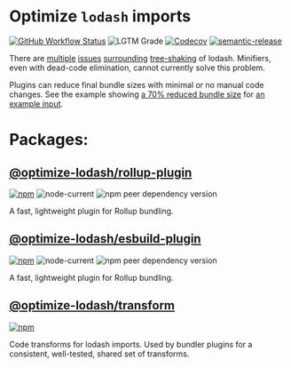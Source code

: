 # Optimize `lodash` imports
[![GitHub Workflow Status](https://img.shields.io/github/workflow/status/kyle-johnson/rollup-plugin-optimize-lodash-imports/CI)](https://github.com/kyle-johnson/rollup-plugin-optimize-lodash-imports/actions)
![LGTM Grade](https://img.shields.io/lgtm/grade/javascript/github/kyle-johnson/rollup-plugin-optimize-lodash-imports)
[![Codecov](https://img.shields.io/codecov/c/github/kyle-johnson/rollup-plugin-optimize-lodash-imports?label=coverage)](https://app.codecov.io/gh/kyle-johnson/rollup-plugin-optimize-lodash-imports/)
[![semantic-release](https://img.shields.io/badge/%20%20%F0%9F%93%A6%F0%9F%9A%80-semantic--release-e10079.svg)](https://github.com/semantic-release/semantic-release)

There are [multiple](https://github.com/webpack/webpack/issues/6925) [issues](https://github.com/lodash/lodash/issues/3839) [surrounding](https://github.com/rollup/rollup/issues/1403) [tree-shaking](https://github.com/rollup/rollup/issues/691) of lodash. Minifiers, even with dead-code elimination, cannot currently solve this problem.

Plugins can reduce final bundle sizes with minimal or no manual code changes. See the example showing [a 70% reduced bundle size](https://github.com/kyle-johnson/rollup-plugin-optimize-lodash-imports/blob/main/packages/rollup-plugin/tests/bundle-size.test.ts) for [an example input](https://github.com/kyle-johnson/rollup-plugin-optimize-lodash-imports/blob/main/packages/rollup-plugin/tests/fixtures/standard-and-fp.js).

# Packages:

## [@optimize-lodash/rollup-plugin](https://www.npmjs.com/package/@optimize-lodash/rollup-plugin)
[![npm](https://img.shields.io/npm/v/@optimize-lodash/rollup-plugin)](https://www.npmjs.com/package/@optimize-lodash/rollup-plugin)
![node-current](https://img.shields.io/node/v/@optimize-lodash/rollup-plugin)
![npm peer dependency version](https://img.shields.io/npm/dependency-version/@optimize-lodash/rollup-plugin/peer/rollup)

A fast, lightweight plugin for Rollup bundling.

## [@optimize-lodash/esbuild-plugin](https://www.npmjs.com/package/@optimize-lodash/esbuild-plugin)
[![npm](https://img.shields.io/npm/v/@optimize-lodash/esbuild-plugin)](https://www.npmjs.com/package/@optimize-lodash/esbuild-plugin)
![node-current](https://img.shields.io/node/v/@optimize-lodash/esbuild-plugin)
![npm peer dependency version](https://img.shields.io/npm/dependency-version/@optimize-lodash/esbuild-plugin/peer/esbuild)

A fast, lightweight plugin for Rollup bundling.

## [@optimize-lodash/transform](https://www.npmjs.com/package/@optimize-lodash/transform)
[![npm](https://img.shields.io/npm/v/@optimize-lodash/transform)](https://www.npmjs.com/package/@optimize-lodash/transform)

Code transforms for lodash imports. Used by bundler plugins for a consistent, well-tested, shared set of transforms.
